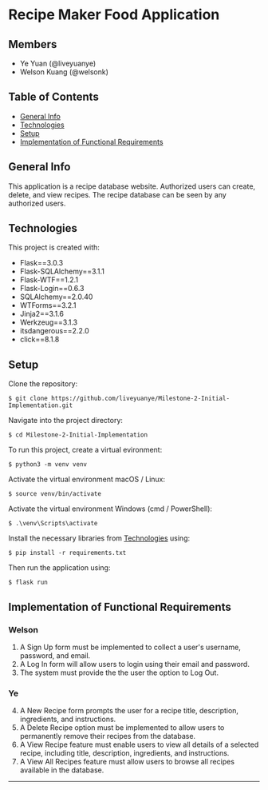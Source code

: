 # Recipe Maker Food Application
## Members
- Ye Yuan (@liveyuanye)
- Welson Kuang (@welsonk)

## Table of Contents
* [General Info](#general-info)
* [Technologies](#technologies)
* [Setup](#setup)
* [Implementation of Functional Requirements](#implementation-of-functional-requirements)

## General Info
This application is a recipe database website. Authorized users can create, delete, and view recipes. The recipe database can be seen by any authorized users.
	
## Technologies
This project is created with:
* Flask==3.0.3
* Flask-SQLAlchemy==3.1.1
* Flask-WTF==1.2.1
* Flask-Login==0.6.3
* SQLAlchemy==2.0.40
* WTForms==3.2.1
* Jinja2==3.1.6
* Werkzeug==3.1.3
* itsdangerous==2.2.0
* click==8.1.8

	
## Setup
Clone the repository:
```
$ git clone https://github.com/liveyuanye/Milestone-2-Initial-Implementation.git
```
Navigate into the project directory:
```
$ cd Milestone-2-Initial-Implementation
```
To run this project, create a virtual evironment:
```
$ python3 -m venv venv
```
Activate the virtual environment macOS / Linux:
```
$ source venv/bin/activate
```
Activate the virtual environment Windows (cmd / PowerShell):
```
$ .\venv\Scripts\activate
```

Install the necessary libraries from [Technologies](#technologies) using:
```
$ pip install -r requirements.txt
```
Then run the application using:
```
$ flask run
```

## Implementation of Functional Requirements
### Welson
1. A Sign Up form must be implemented to collect a user's username, password, and email.
2. A Log In form will allow users to login using their email and password.
3. The system must provide the the user the option to Log Out.
### Ye
4. A New Recipe form prompts the user for a recipe title, description, ingredients, and instructions.
5. A Delete Recipe option must be implemented to allow users to permanently remove their recipes from the database.
6. A View Recipe feature must enable users to view all details of a selected recipe, including title, description, ingredients, and instructions.
7. A View All Recipes feature must allow users to browse all recipes available in the database.

---
